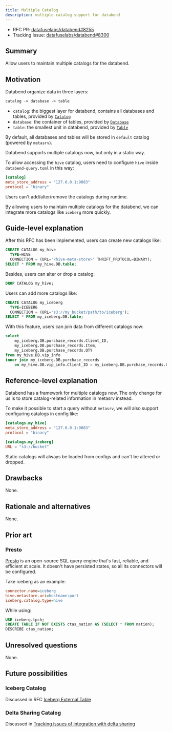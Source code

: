 ```yaml
---
title: Multiple Catalog
description: multiple catalog support for databend
---
```


- RFC PR: [datafuselabs/databend#8255](https://github.com/databendlabs/databend/pull/8255)
- Tracking Issue: [datafuselabs/databend#8300](https://github.com/databendlabs/databend/issues/8300)

## Summary

Allow users to maintain multiple catalogs for the databend.

## Motivation

Databend organize data in three layers:

```txt
catalog -> database -> table
```

- `catalog`: the biggest layer for databend, contains all databases and tables, provided by [`Catalog`](https://github.com/databendlabs/databend/blob/556aedc00e5e8a95a7551d0ec21b8e6fa7573e0a/src/query/catalog/src/catalog.rs#L80)
- `database`: the container of tables, provided by [`Database`](https://github.com/databendlabs/databend/blob/556aedc00e5e8a95a7551d0ec21b8e6fa7573e0a/src/query/catalog/src/database.rs#L44)
- `table`: the smallest unit in databend, provided by [`Table`](https://github.com/databendlabs/databend/blob/556aedc00e5e8a95a7551d0ec21b8e6fa7573e0a/src/query/catalog/src/table.rs#L44)

By default, all databases and tables will be stored in `default` catalog (powered by `metasrv`).

Databend supports multiple catalogs now, but only in a static way.

To allow accessing the `hive` catalog, users need to configure `hive` inside `databend-query.toml` in this way:

```toml
[catalog]
meta_store_address = "127.0.0.1:9083"
protocol = "binary"
```

Users can't add/alter/remove the catalogs during runtime.

By allowing users to maintain multiple catalogs for the databend, we can integrate more catalogs like `iceberg` more quickly.

## Guide-level explanation

After this RFC has been implemented, users can create new catalogs like:

```sql
CREATE CATALOG my_hive
  TYPE=HIVE
  CONNECTION = (URL='<hive-meta-store>' THRIFT_PROTOCOL=BINARY);
SELECT * FROM my_hive.DB.table;
```

Besides, users can alter or drop a catalog:

```sql
DROP CATALOG my_hive;
```

Users can add more catalogs like:

```sql
CREATE CATALOG my_iceberg
  TYPE=ICEBERG
  CONNECTION = (URL='s3://my_bucket/path/to/iceberg');
SELECT * FROM my_iceberg.DB.table;
```

With this feature, users can join data from different catalogs now:

```sql
select
    my_iceberg.DB.purchase_records.Client_ID,
    my_iceberg.DB.purchase_records.Item,
    my_iceberg.DB.purchase_records.QTY
from my_hive.DB.vip_info
inner join my_iceberg.DB.purchase_records
    on my_hive.DB.vip_info.Client_ID = my_iceberg.DB.purchase_records.Client_ID;
```

## Reference-level explanation

Databend has a framework for multiple catalogs now. The only change for us is to store catalog-related information in metasrv instead.

To make it possible to start a query without `metasrv`, we will also support configuring catalogs in config like:

```toml
[catalogs.my_hive]
meta_store_address = "127.0.0.1:9083"
protocol = "binary"

[catalogs.my_iceberg]
URL = "s3://bucket"
```

Static catalogs will always be loaded from configs and can't be altered or dropped.

## Drawbacks

None.

## Rationale and alternatives

None.

## Prior art

### Presto

[Presto](https://prestodb.io/) is an open-source SQL query engine that's fast, reliable, and efficient at scale. It doesn't have persisted states, so all its connectors will be configured.

Take iceberg as an example:

```ini
connector.name=iceberg
hive.metastore.uri=hostname:port
iceberg.catalog.type=hive
```

While using:

```sql
USE iceberg.tpch;
CREATE TABLE IF NOT EXISTS ctas_nation AS (SELECT * FROM nation);
DESCRIBE ctas_nation;
```

## Unresolved questions

None.

## Future possibilities

### Iceberg Catalog

Discussed in RFC [Iceberg External Table](https://github.com/databendlabs/databend/pull/8215)

### Delta Sharing Catalog

Discussed in [Tracking issues of integration with delta sharing](https://github.com/databendlabs/databend/issues/7830)
